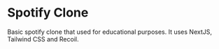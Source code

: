 # Spotify Clone

Basic spotify clone that used for educational purposes. It uses NextJS, Tailwind CSS and Recoil.
